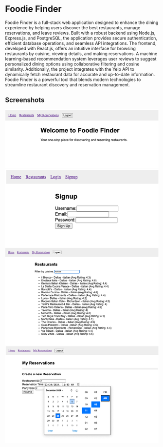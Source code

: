 # Foodie Finder

Foodie Finder is a full-stack web application designed to enhance the dining experience by helping users discover the best restaurants, manage reservations, and leave reviews. 
Built with a robust backend using Node.js, Express.js, and PostgreSQL, the application provides secure authentication, efficient database operations, and seamless API integrations. 
The frontend, developed with React.js, offers an intuitive interface for browsing restaurants by cuisine, viewing details, and making reservations. 
A machine learning-based recommendation system leverages user reviews to suggest personalized dining options using collaborative filtering and cosine similarity. 
Additionally, the project integrates with the Yelp API to dynamically fetch restaurant data for accurate and up-to-date information. 
Foodie Finder is a powerful tool that blends modern technologies to streamline restaurant discovery and reservation management.

## Screenshots
![Home Page](https://github.com/krishchaudh/foodie-finder/blob/main/images/ss4.png?raw=true)
![Sign Up](https://github.com/krishchaudh/foodie-finder/blob/main/images/ss3.png?raw=true)
![Search Results](https://github.com/krishchaudh/foodie-finder/blob/main/images/ss5.png?raw=true)
![Recommendation System](https://github.com/krishchaudh/foodie-finder/blob/main/images/ss1.png?raw=true)





